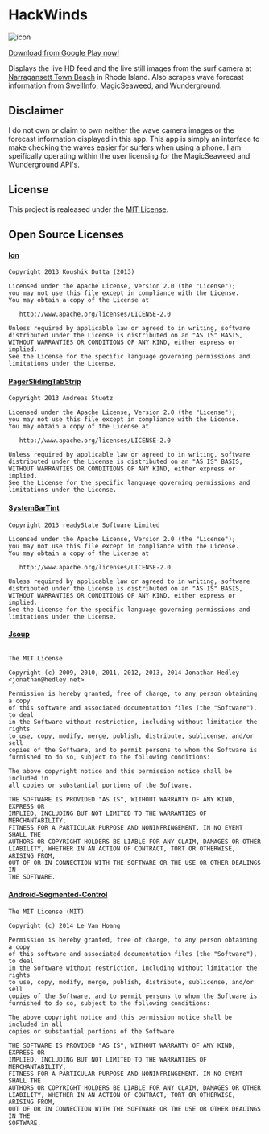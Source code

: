 HackWinds
=====================

![icon](https://raw.githubusercontent.com/mpiannucci/HackWinds/master/HackWinds/src/main/res/drawable-xxxhdpi/ic_launcher.png)

[Download from Google Play now!](https://play.google.com/store/apps/details?id=com.nucc.hackwinds)

Displays the live HD feed and the live still images from the surf camera at [Narragansett Town Beach](http://www.warmwinds.com/surf-cam/) in Rhode Island. Also scrapes wave forecast information from [SwellInfo](http://www.swellinfo.com/surf-forecast/newport-rhode-island), [MagicSeaweed](http://magicseaweed.com/Narragansett-Beach-Surf-Report/1103/), and [Wunderground](http://www.wunderground.com/?apiref=b80661e4fc362f50).

Disclaimer 
----------------

I do not own or claim to own neither the wave camera images or the forecast information displayed in this app. This app is simply an interface to make checking the waves easier for surfers when using a phone. I am speifically operating within the user licensing for the MagicSeaweed and Wunderground API's.

License
-----------------
This project is realeased under the [MIT License](https://github.com/mpiannucci/HackWinds-iOS/blob/master/LICENSE).

Open Source Licenses
-----------------

#### [Ion](https://github.com/koush/ion)
```
Copyright 2013 Koushik Dutta (2013)

Licensed under the Apache License, Version 2.0 (the "License");
you may not use this file except in compliance with the License.
You may obtain a copy of the License at

   http://www.apache.org/licenses/LICENSE-2.0

Unless required by applicable law or agreed to in writing, software
distributed under the License is distributed on an "AS IS" BASIS,
WITHOUT WARRANTIES OR CONDITIONS OF ANY KIND, either express or implied.
See the License for the specific language governing permissions and
limitations under the License.
```

#### [PagerSlidingTabStrip](https://github.com/jpardogo/PagerSlidingTabStrip)
```
Copyright 2013 Andreas Stuetz

Licensed under the Apache License, Version 2.0 (the "License");
you may not use this file except in compliance with the License.
You may obtain a copy of the License at

   http://www.apache.org/licenses/LICENSE-2.0

Unless required by applicable law or agreed to in writing, software
distributed under the License is distributed on an "AS IS" BASIS,
WITHOUT WARRANTIES OR CONDITIONS OF ANY KIND, either express or implied.
See the License for the specific language governing permissions and
limitations under the License.
```

#### [SystemBarTint](https://github.com/jgilfelt/SystemBarTint)
```
Copyright 2013 readyState Software Limited

Licensed under the Apache License, Version 2.0 (the "License");
you may not use this file except in compliance with the License.
You may obtain a copy of the License at

   http://www.apache.org/licenses/LICENSE-2.0

Unless required by applicable law or agreed to in writing, software
distributed under the License is distributed on an "AS IS" BASIS,
WITHOUT WARRANTIES OR CONDITIONS OF ANY KIND, either express or implied.
See the License for the specific language governing permissions and
limitations under the License.
```

#### [Jsoup](https://github.com/jhy/jsoup)
```

The MIT License

Copyright (c) 2009, 2010, 2011, 2012, 2013, 2014 Jonathan Hedley <jonathan@hedley.net>

Permission is hereby granted, free of charge, to any person obtaining a copy
of this software and associated documentation files (the "Software"), to deal
in the Software without restriction, including without limitation the rights
to use, copy, modify, merge, publish, distribute, sublicense, and/or sell
copies of the Software, and to permit persons to whom the Software is
furnished to do so, subject to the following conditions:

The above copyright notice and this permission notice shall be included in
all copies or substantial portions of the Software.

THE SOFTWARE IS PROVIDED "AS IS", WITHOUT WARRANTY OF ANY KIND, EXPRESS OR
IMPLIED, INCLUDING BUT NOT LIMITED TO THE WARRANTIES OF MERCHANTABILITY,
FITNESS FOR A PARTICULAR PURPOSE AND NONINFRINGEMENT. IN NO EVENT SHALL THE
AUTHORS OR COPYRIGHT HOLDERS BE LIABLE FOR ANY CLAIM, DAMAGES OR OTHER
LIABILITY, WHETHER IN AN ACTION OF CONTRACT, TORT OR OTHERWISE, ARISING FROM,
OUT OF OR IN CONNECTION WITH THE SOFTWARE OR THE USE OR OTHER DEALINGS IN
THE SOFTWARE.
```

#### [Android-Segmented-Control](https://github.com/hoang8f/android-segmented-control)
```
The MIT License (MIT)

Copyright (c) 2014 Le Van Hoang

Permission is hereby granted, free of charge, to any person obtaining a copy
of this software and associated documentation files (the "Software"), to deal
in the Software without restriction, including without limitation the rights
to use, copy, modify, merge, publish, distribute, sublicense, and/or sell
copies of the Software, and to permit persons to whom the Software is
furnished to do so, subject to the following conditions:

The above copyright notice and this permission notice shall be included in all
copies or substantial portions of the Software.

THE SOFTWARE IS PROVIDED "AS IS", WITHOUT WARRANTY OF ANY KIND, EXPRESS OR
IMPLIED, INCLUDING BUT NOT LIMITED TO THE WARRANTIES OF MERCHANTABILITY,
FITNESS FOR A PARTICULAR PURPOSE AND NONINFRINGEMENT. IN NO EVENT SHALL THE
AUTHORS OR COPYRIGHT HOLDERS BE LIABLE FOR ANY CLAIM, DAMAGES OR OTHER
LIABILITY, WHETHER IN AN ACTION OF CONTRACT, TORT OR OTHERWISE, ARISING FROM,
OUT OF OR IN CONNECTION WITH THE SOFTWARE OR THE USE OR OTHER DEALINGS IN THE
SOFTWARE.
```

